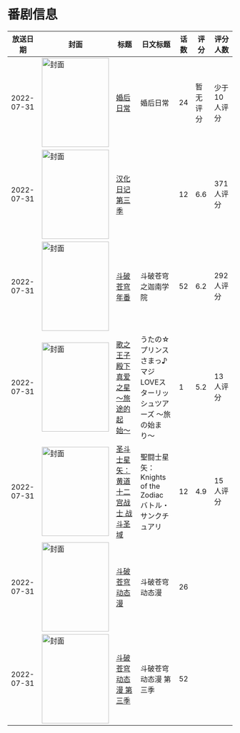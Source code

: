 # 番剧信息

|放送日期|封面|标题|日文标题|话数|评分|评分人数|
|---|---|---|---|---|---|---|
|2022-07-31|<img src="//lain.bgm.tv/pic/cover/c/38/ce/312315_jN9dg.jpg" alt="封面" style="width:150px;height:200px;object-fit:cover;">|[婚后日常](https://bangumi.tv/subject/312315)|婚后日常|24|暂无评分|少于10人评分|
|2022-07-31|<img src="//lain.bgm.tv/pic/cover/c/bd/05/326151_E7Yuy.jpg" alt="封面" style="width:150px;height:200px;object-fit:cover;">|[汉化日记 第三季](https://bangumi.tv/subject/326151)||12|6.6|371人评分|
|2022-07-31|<img src="//lain.bgm.tv/pic/cover/c/fd/99/345781_60ijb.jpg" alt="封面" style="width:150px;height:200px;object-fit:cover;">|[斗破苍穹 年番](https://bangumi.tv/subject/345781)|斗破苍穹之迦南学院|52|6.2|292人评分|
|2022-07-31|<img src="//lain.bgm.tv/pic/cover/c/ac/62/382346_uZkzF.jpg" alt="封面" style="width:150px;height:200px;object-fit:cover;">|[歌之王子殿下 真爱之星 〜旅途的起始〜](https://bangumi.tv/subject/382346)|うたの☆プリンスさまっ♪ マジLOVEスターリッシュツアーズ 〜旅の始まり〜|1|5.2|13人评分|
|2022-07-31|<img src="//lain.bgm.tv/pic/cover/c/df/4c/397125_4w835.jpg" alt="封面" style="width:150px;height:200px;object-fit:cover;">|[圣斗士星矢：黄道十二宫战士 战斗圣域](https://bangumi.tv/subject/397125)|聖闘士星矢：Knights of the Zodiac バトル・サンクチュアリ|12|4.9|15人评分|
|2022-07-31|<img src="//lain.bgm.tv/pic/cover/c/1e/c1/516645_otrZ2.jpg" alt="封面" style="width:150px;height:200px;object-fit:cover;">|[斗破苍穹 动态漫](https://bangumi.tv/subject/516645)|斗破苍穹 动态漫|26|||
|2022-07-31|<img src="//lain.bgm.tv/pic/cover/c/db/f9/516647_va9vh.jpg" alt="封面" style="width:150px;height:200px;object-fit:cover;">|[斗破苍穹 动态漫 第三季](https://bangumi.tv/subject/516647)|斗破苍穹 动态漫 第三季|52|||
